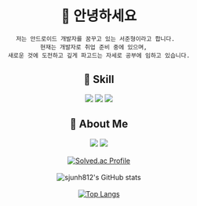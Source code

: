 <div align=center>  
  
  # 👋 안녕하세요

  ```
  저는 안드로이드 개발자를 꿈꾸고 있는 서준형이라고 합니다.  
  현재는 개발자로 취업 준비 중에 있으며,   
  새로운 것에 도전하고 깊게 파고드는 자세로 공부에 임하고 있습니다.
  ```

  ## 🌻 Skill
  <img src="https://img.shields.io/badge/Android-3DDC84?style=flat&logo=Android&logoColor=white"/> <img src="https://img.shields.io/badge/JAVA-007396?style=flat&logo=java&logoColor=white"> <img src="https://img.shields.io/badge/Kotlin-7F52FF?style=flat&logo=Kotlin&logoColor=white">  

  <!-- #### Tools

  <img src="https://img.shields.io/badge/Android Studio-3DDC84?style=for-the-badge&logo=AndroidStudio&logoColor=white"/> <img src="https://img.shields.io/badge/Git-F05032?style=for-the-badge&logo=Git&logoColor=white"/> <img src="https://img.shields.io/badge/Postman-FF6C37?style=for-the-badge&logo=Postman&logoColor=white"/>     -->

  ## 🐧 About Me
  <a href="https://sjunh812.tistory.com/" target="_blank"><img src="https://img.shields.io/badge/Tech Blog-181717?style=flat-square&logo=Github&logoColor=white"/></a> <a href="mailto:sjunh812@gmail.com" target="_blank"><img src="https://img.shields.io/badge/Gmail-EA4335?style=flat-square&logo=Gmail&logoColor=white"/></a>     
  <br>
  [![Solved.ac Profile](http://mazassumnida.wtf/api/v2/generate_badge?boj=sjunh8123)](https://solved.ac/sjunh8123/)  
  <br>
  ![sjunh812's GitHub stats](https://github-readme-stats-ten-gilt.vercel.app/api?username=sjunh812&show_icons=true&theme=tokyonight)     
  <br>
  [![Top Langs](https://github-readme-stats-ten-gilt.vercel.app/api/top-langs/?username=sjunh812&layout=compact&theme=tokyonight)](https://github.com/anuraghazra/github-readme-stats)  
</div>
